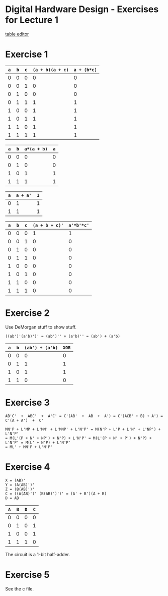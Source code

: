 # Digital Hardware Design - Exercises for Lecture 1

[table editor](https://www.tablesgenerator.com/markdown_tables)

# Exercise 1

| `a` | `b` | `c` | `(a + b)(a + c)` | `a + (b*c)` |
|---|---|---|------------|---------|
| 0 | 0 | 0 | 0          | 0       |
| 0 | 0 | 1 | 0          | 0       |
| 0 | 1 | 0 | 0          | 0       |
| 0 | 1 | 1 | 1          | 1       |
| 1 | 0 | 0 | 1          | 1       |
| 1 | 0 | 1 | 1          | 1       |
| 1 | 1 | 0 | 1          | 1       |
| 1 | 1 | 1 | 1          | 1       |

| `a` | `b` | `a*(a + b)` | `a` |
|---|---|---------|---|
| 0 | 0 | 0       | 0 |
| 0 | 1 | 0       | 0 |
| 1 | 0 | 1       | 1 |
| 1 | 1 | 1       | 1 |

| `a` | `a + a'` | `1` |
|---|------|---|
| 0 | 1    | 1 |
| 1 | 1    | 1 |

| `a` | `b` | `c` | `(a + b + c)'` | `a'*b'*c'` |
|---|---|---|----------|----------|
| 0 | 0 | 0 | 1        | 1        |
| 0 | 0 | 1 | 0        | 0        |
| 0 | 1 | 0 | 0        | 0        |
| 0 | 1 | 1 | 0        | 0        |
| 1 | 0 | 0 | 0        | 0        |
| 1 | 0 | 1 | 0        | 0        |
| 1 | 1 | 0 | 0        | 0        |
| 1 | 1 | 1 | 0        | 0        |

# Exercise 2

Use DeMorgan stuff to show stuff.

```
((ab')'(a'b)')' = (ab')'' + (a'b)'' = (ab') + (a'b)
```

| `a` | `b` | `(ab') + (a'b)` | `XOR` |
|---|---|---------------|-----|
| 0 | 0 | 0             | 0   |
| 0 | 1 | 1             | 1   |
| 1 | 0 | 1             | 1   |
| 1 | 1 | 0             | 0   |

# Exercise 3

```
AB'C'  +  ABC'  +  A'C' = C'(AB'  +  AB  +  A') = C'(ACB' + B) + A') = C'(A + A')  +  C'
```

```
MN'P + L'MP + L'MN' + L'MNP' + L'N'P' = M(N'P + L'P + L'N' + L'NP') + L'N'P'
= M(L'(P + N' + NP') + N'P) + L'N'P' = M(L'(P + N' + P') + N'P) + L'N'P' = M(L' + N'P) + L'N'P'
= ML' + MN'P + L'N'P'
```

# Exercise 4

```
X = (AB)'
Y = (A(AB)')'
Z = (B(AB)')'
C = ((A(AB)')' (B(AB)')')' = (A' + B')(A + B)
D = AB
```

| `A` | `B` | `D` | `C` |
|-----|-----|-----|-----|
| 0   | 0   | 0   | 0   |
| 0   | 1   | 0   | 1   |
| 1   | 0   | 0   | 1   |
| 1   | 1   | 1   | 0   |

The circuit is a 1-bit half-adder.

# Exercise 5

See the c file.
